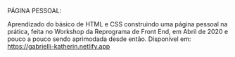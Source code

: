 PÁGINA PESSOAL:

Aprendizado do básico de HTML e CSS construindo uma página pessoal na prática, feita no Workshop da Reprograma de Front End, em Abril de 2020 e pouco a pouco sendo aprimodada desde então. Disponível em: https://gabrielli-katherin.netlify.app
